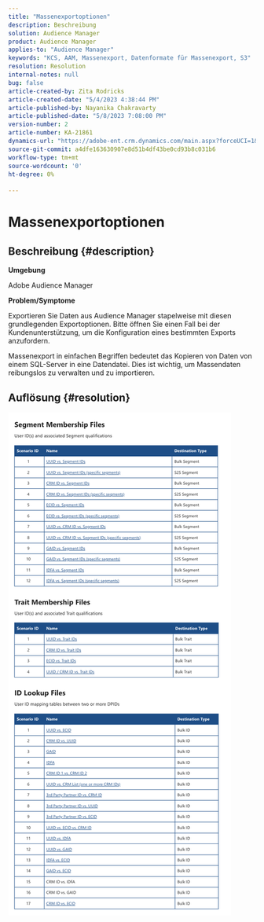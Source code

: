 ```yaml
---
title: "Massenexportoptionen"
description: Beschreibung
solution: Audience Manager
product: Audience Manager
applies-to: "Audience Manager"
keywords: "KCS, AAM, Massenexport, Datenformate für Massenexport, S3"
resolution: Resolution
internal-notes: null
bug: false
article-created-by: Zita Rodricks
article-created-date: "5/4/2023 4:38:44 PM"
article-published-by: Nayanika Chakravarty
article-published-date: "5/8/2023 7:08:00 PM"
version-number: 2
article-number: KA-21861
dynamics-url: "https://adobe-ent.crm.dynamics.com/main.aspx?forceUCI=1&pagetype=entityrecord&etn=knowledgearticle&id=15a6f31e-9aea-ed11-a7c6-6045bd0061cb"
source-git-commit: a4dfe163630907e8d51b4df43be0cd93b8c031b6
workflow-type: tm+mt
source-wordcount: '0'
ht-degree: 0%

---
```


# Massenexportoptionen

## Beschreibung {#description}


<b>Umgebung </b>

Adobe Audience Manager

<b>Problem/Symptome</b>

Exportieren Sie Daten aus Audience Manager stapelweise mit diesen grundlegenden Exportoptionen. Bitte öffnen Sie einen Fall bei der Kundenunterstützung, um die Konfiguration eines bestimmten Exports anzufordern.

Massenexport in einfachen Begriffen bedeutet das Kopieren von Daten von einem SQL-Server in eine Datendatei. Dies ist wichtig, um Massendaten reibungslos zu verwalten und zu importieren.


## Auflösung {#resolution}


![](assets/2c0f443a-d2d7-ed11-a7c7-6045bd006268.png)
